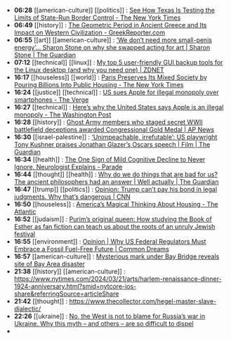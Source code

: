 - **06:28** [[american-culture]] [[politics]] :  [See How Texas Is Testing the Limits of State-Run Border Control - The New York Times](https://www.nytimes.com/interactive/2024/03/20/us/abbott-immigration-texas-border.html)
- **06:49** [[history]] :  [The Geometric Period in Ancient Greece and Its Impact on Western Civilization - GreekReporter.com](https://greekreporter.com/2024/03/20/geometric-period-ancient-greece/)
- **06:55** [[art]] [[american-culture]] :  [‘We don’t need more small-penis energy’… Sharon Stone on why she swapped acting for art | Sharon Stone | The Guardian](https://www.theguardian.com/film/2024/mar/19/sharon-stone-interview-why-she-swapped-acting-for-art)
- **07:12** [[technical]] [[linux]] :  [My top 5 user-friendly GUI backup tools for the Linux desktop (and why you need one) | ZDNET](https://www.zdnet.com/article/my-top-5-user-friendly-gui-backup-tools-for-the-linux-desktop/)
- **16:17** [[houseless]] [[world]] : [Paris Preserves Its Mixed Society by Pouring Billions Into Public Housing - The New York Times](https://www.nytimes.com/2024/03/17/realestate/paris-france-housing-costs.html "Paris Preserves Its Mixed Society by Pouring Billions Into Public Housing - The New York Times")
- **16:24** [[justice]] [[technical]] : [US sues Apple for illegal monopoly over smartphones - The Verge](https://www.theverge.com/2024/3/21/24105363/apple-doj-monopoly-lawsuit "US sues Apple for illegal monopoly over smartphones - The Verge")
- **16:27** [[technical]] : [Here’s why the United States says Apple is an illegal monopoly - The Washington Post](https://www.washingtonpost.com/technology/2024/03/21/apple-doj-antitrust-lawsuit-explained/ "Here’s why the United States says Apple is an illegal monopoly - The Washington Post")
- **16:28** [[history]] : [Ghost Army members who staged secret WWII battlefield deceptions awarded Congressional Gold Medal | AP News](https://apnews.com/article/ghost-army-congressional-gold-medal-ceremony-world-war-ii-7a2deaf1686bca3194d46c77fa0bccb9 "Ghost Army members who staged secret WWII battlefield deceptions awarded Congressional Gold Medal | AP News")
- **16:30** [[israel-palestine]] : [‘Unimpeachable, irrefutable’: US playwright Tony Kushner praises Jonathan Glazer’s Oscars speech | Film | The Guardian](https://www.theguardian.com/film/2024/mar/21/unimpeachable-irrefutable-us-playwright-tony-kushner-praises-jonathan-glazers-oscars-speech "‘Unimpeachable, irrefutable’: US playwright Tony Kushner praises Jonathan Glazer’s Oscars speech | Film | The Guardian")
- **16:34** [[health]] : [The One Sign of Mild Cognitive Decline to Never Ignore, Neurologist Explains - Parade](https://parade.com/health/sign-of-mild-cognitive-impairment-to-never-ignore-according-to-neurologist "The One Sign of Mild Cognitive Decline to Never Ignore, Neurologist Explains - Parade")
- **16:44** [[thought]] [[health]] : [Why do we do things that are bad for us? The ancient philosophers had an answer | Well actually | The Guardian](https://www.theguardian.com/wellness/2024/mar/21/why-we-do-things-bad-for-us-impulse-habits-akrasia "Why do we do things that are bad for us? The ancient philosophers had an answer | Well actually | The Guardian")
- **16:47** [[trump]] [[politics]] : [Opinion: Trump can’t pay his bond in legal judgments. Why that’s dangerous | CNN](https://www.cnn.com/2024/03/20/opinions/trump-bond-financial-problems-ghitis/index.html "Opinion: Trump can’t pay his bond in legal judgments. Why that’s dangerous | CNN")
- **16:50** [[houseless]] : [America’s Magical Thinking About Housing - The Atlantic](https://www.theatlantic.com/ideas/archive/2024/03/austin-texas-rents-falling-housing/677819/ "America’s Magical Thinking About Housing - The Atlantic")
- **16:52** [[judaism]] :  [Purim’s original queen: How studying the Book of Esther as fan fiction can teach us about the roots of an unruly Jewish festival](https://theconversation.com/purims-original-queen-how-studying-the-book-of-esther-as-fan-fiction-can-teach-us-about-the-roots-of-an-unruly-jewish-festival-218677)
- **16:55** [[environment]] : [Opinion | Why US Federal Regulators Must Embrace a Fossil Fuel-Free Future | Common Dreams](https://www.commondreams.org/opinion/ferc-fossil-fuel-free-future "Opinion | Why US Federal Regulators Must Embrace a Fossil Fuel-Free Future | Common Dreams")
- **16:57** [[american-culture]] :  [Mysterious mark under Bay Bridge reveals site of Bay Area disaster](https://www.sfgate.com/local/article/landmark-bay-bridge-reveals-vanished-site-19257500.php)
- **21:38** [[history]] [[american-culture]] :  https://www.nytimes.com/2024/03/21/arts/harlem-renaissance-dinner-1924-anniversary.html?smid=nytcore-ios-share&referringSource=articleShare
- **21:42** [[thought]] :  https://www.thecollector.com/hegel-master-slave-dialectic/
- **22:26** [[ukraine]] :  [No, the West is not to blame for Russia’s war in Ukraine. Why this myth – and others – are so difficult to dispel](https://theconversation.com/no-the-west-is-not-to-blame-for-russias-war-in-ukraine-why-this-myth-and-others-are-so-difficult-to-dispel-226306)
-